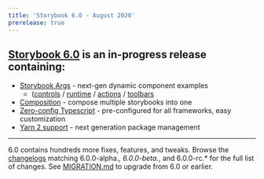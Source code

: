 ```yaml
---
title: 'Storybook 6.0 - August 2020'
prerelease: true
---
```


## [Storybook 6.0](https://github.com/storybookjs/storybook/issues/9311) is an in-progress release containing:

- [Storybook Args](https://docs.google.com/document/d/1Mhp1UFRCKCsN8pjlfPdz8ZdisgjNXeMXpXvGoALjxYM/edit#heading=h.6mdg0tp8crgj) - next-gen dynamic component examples
  - ([controls](https://github.com/storybookjs/storybook/pull/10834) / [runtime](https://github.com/storybookjs/storybook/pull/10014) / [actions](https://github.com/storybookjs/storybook/pull/10029) / [toolbars](https://github.com/storybookjs/storybook/pull/10028)
- [Composition](https://github.com/storybookjs/storybook/pull/9210) - compose multiple storybooks into one
- [Zero-config Typescript](https://github.com/storybookjs/storybook/pull/10813) - pre-configured for all frameworks, easy customization
- [Yarn 2 support](https://github.com/storybookjs/storybook/issues/9527) - next generation package management

---

6.0 contains hundreds more fixes, features, and tweaks. Browse the [changelogs](https://github.com/storybookjs/storybook/blob/next/CHANGELOG.md) matching 6.0.0-alpha._, 6.0.0-beta._, and 6.0.0-rc.\* for the full list of changes. See [MIGRATION.md](https://github.com/storybookjs/storybook/blob/next/MIGRATION.md) to upgrade from 6.0 or earlier.
